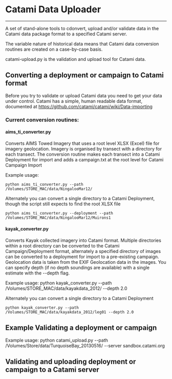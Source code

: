 # Catami Data Uploader
- - -

A set of stand-alone tools to cdonvert, upload and/or validate data in the Catami data package format to a specified Catami server.

The variable nature of historical data means that Catami data conversion routines are created on a case-by-case basis. 

catami-upload.py is the validation and upload tool for Catami data.

## Converting a deployment or campaign to Catami format

Before you try to validate or upload Catami data you need to get your data under control.  Catami has a simple, human readable
data format, documented at https://github.com/catami/catami/wiki/Data-importing

### Current conversion routines:
#### aims_ti_converter.py
Converts AIMS Towed Imagery that uses a root level XLSX (Excel) file for imagery geolocation. Imagery is organised
by transect with a directory for each transect. The conversion routine makes each transect into a Catami Deployment for
import and adds a campaign.txt at the root level for Catami Campaign Import

Example usage:

    python aims_ti_converter.py --path /Volumes/STORE_MAC/data/NingalooMar12/
	
Alternately you can convert a single directory to a Catami Deployment, though the script still expects to find the root XLSX file

    python aims_ti_converter.py --deployment --path /Volumes/STORE_MAC/data/NingalooMar12/Muirons1

#### kayak_converter.py
Converts Kayak collected imagery into Catami format.  Multiple directories within a root directory can be converted to the
Catami Campaign/Deployment format, alternately a specified directory of images can be converted to a deployment for import to 
a pre-existing campaign. Geolocation data is taken from the EXIF Geolocation data in the images.  You can specify depth (if no
depth soundings are available) with a single estimate with the --depth flag.

Example usage:
    python kayak_converter.py --path /Volumes/STORE_MAC/data/kayakdata_2012/ --depth 2.0

Alternately you can convert a single directory to a Catami Deployment

    python kayak_converter.py --path /Volumes/STORE_MAC/data/kayakdata_2012/leg01 --depth 2.0


Example 
Validating a deployment or campaign
-----------------------------------

Example usage:
python catami_upload.py  --path /Volumes/Store/data/TurquoiseBay_20130516/  --server sandbox.catami.org

Validating and uploading deployment or campaign to a Catami server
------------------------------------------------------------------